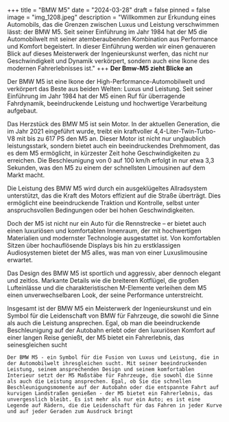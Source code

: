 +++
title = "BMW M5"
date = "2024-03-28"
draft = false
pinned = false
image = "img_1208.jpeg"
description = "Willkommen zur Erkundung eines Automobils, das die Grenzen zwischen Luxus und Leistung verschwimmen lässt: der BMW M5. Seit seiner Einführung im Jahr 1984 hat der M5 die Automobilwelt mit seiner atemberaubenden Kombination aus Performance und Komfort begeistert. In dieser Einführung werden wir einen genaueren Blick auf dieses Meisterwerk der Ingenieurskunst werfen, das nicht nur Geschwindigkeit und Dynamik verkörpert, sondern auch eine Ikone des modernen Fahrerlebnisses ist."
+++
**Der Bmw-M5 zieht Blicke an**

Der BMW M5 ist eine Ikone der High-Performance-Automobilwelt und verkörpert das Beste aus beiden Welten: Luxus und Leistung. Seit seiner Einführung im Jahr 1984 hat der M5 einen Ruf für überragende Fahrdynamik, beeindruckende Leistung und hochwertige Verarbeitung aufgebaut.

Das Herzstück des BMW M5 ist sein Motor. In der aktuellen Generation, die im Jahr 2021 eingeführt wurde, treibt ein kraftvoller 4,4-Liter-Twin-Turbo-V8 mit bis zu 617 PS den M5 an. Dieser Motor ist nicht nur unglaublich leistungsstark, sondern bietet auch ein beeindruckendes Drehmoment, das es dem M5 ermöglicht, in kürzester Zeit hohe Geschwindigkeiten zu erreichen. Die Beschleunigung von 0 auf 100 km/h erfolgt in nur etwa 3,3 Sekunden, was den M5 zu einem der schnellsten Limousinen auf dem Markt macht.

Die Leistung des BMW M5 wird durch ein ausgeklügeltes Allradsystem unterstützt, das die Kraft des Motors effizient auf die Straße überträgt. Dies ermöglicht eine beeindruckende Traktion und Kontrolle, selbst unter anspruchsvollen Bedingungen oder bei hohen Geschwindigkeiten.

Doch der M5 ist nicht nur ein Auto für die Rennstrecke – er bietet auch einen luxuriösen und komfortablen Innenraum, der mit hochwertigen Materialien und modernster Technologie ausgestattet ist. Von komfortablen Sitzen über hochauflösende Displays bis hin zu erstklassigen Audiosystemen bietet der M5 alles, was man von einer Luxuslimousine erwartet.

Das Design des BMW M5 ist sportlich und aggressiv, aber dennoch elegant und zeitlos. Markante Details wie die breiteren Kotflügel, die großen Lufteinlässe und die charakteristischen M-Elemente verleihen dem M5 einen unverwechselbaren Look, der seine Performance unterstreicht.

Insgesamt ist der BMW M5 ein Meisterwerk der Ingenieurskunst und ein Symbol für die Leidenschaft von BMW für Fahrzeuge, die sowohl die Sinne als auch die Leistung ansprechen. Egal, ob man die beeindruckende Beschleunigung auf der Autobahn erlebt oder den luxuriösen Komfort auf einer langen Reise genießt, der M5 bietet ein Fahrerlebnis, das seinesgleichen sucht

```
Der BMW M5 - ein Symbol für die Fusion von Luxus und Leistung, die in der Automobilwelt ihresgleichen sucht. Mit seiner beeindruckenden Leistung, seinem ansprechenden Design und seinem komfortablen Interieur setzt der M5 Maßstäbe für Fahrzeuge, die sowohl die Sinne als auch die Leistung ansprechen. Egal, ob Sie die schnellen Beschleunigungsmomente auf der Autobahn oder die entspannte Fahrt auf kurvigen Landstraßen genießen - der M5 bietet ein Fahrerlebnis, das unvergesslich bleibt. Es ist mehr als nur ein Auto; es ist eine Legende auf Rädern, die die Leidenschaft für das Fahren in jeder Kurve und auf jeder Geraden zum Ausdruck bringt
```
